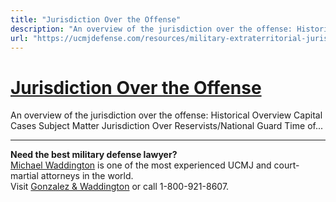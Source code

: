 ```yaml
---
title: "Jurisdiction Over the Offense"
description: "An overview of the jurisdiction over the offense: Historical Overview Capital Cases Subject Matter Jurisdiction Over Reservists/National Guard Time of..."
url: "https://ucmjdefense.com/resources/military-extraterritorial-jurisdiction-act-meja/jurisdiction-over-the-offense.html"
---
```


# [Jurisdiction Over the Offense](https://ucmjdefense.com/resources/military-extraterritorial-jurisdiction-act-meja/jurisdiction-over-the-offense.html)

An overview of the jurisdiction over the offense: Historical Overview Capital Cases Subject Matter Jurisdiction Over Reservists/National Guard Time of...

---

**Need the best military defense lawyer?**  
[Michael Waddington](https://ucmjdefense.com/attorneys/michael-stewart-waddington-partner.html) is one of the most experienced UCMJ and court-martial attorneys in the world.  
Visit [Gonzalez & Waddington](https://ucmjdefense.com) or call 1-800-921-8607.
